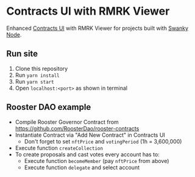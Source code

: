 # Contracts UI with RMRK Viewer

Enhanced [Contracts UI](https://github.com/paritytech/contracts-ui) with RMRK Viewer for projects built with [Swanky Node](https://github.com/AstarNetwork/swanky-node).

## Run site

1. Clone this repository
2. Run `yarn install`
3. Run `yarn start`
4. Open `localhost:<port>` as shown in terminal


## Rooster DAO example

- Compile Rooster Governor Contract from https://github.com/RoosterDao/rooster-contracts
- Instantiate Contract via "Add New Contract" in Contracts UI
  - Don't forget to set `nftPrice` and `votingPeriod` (1h = 3,600,000)
- Execute function `createCollection`
- To create proposals and cast votes every account has to:
  - Execute function `becomeMember` (pay `nftPrice` from above)
  - Execute function `delegate` and select account